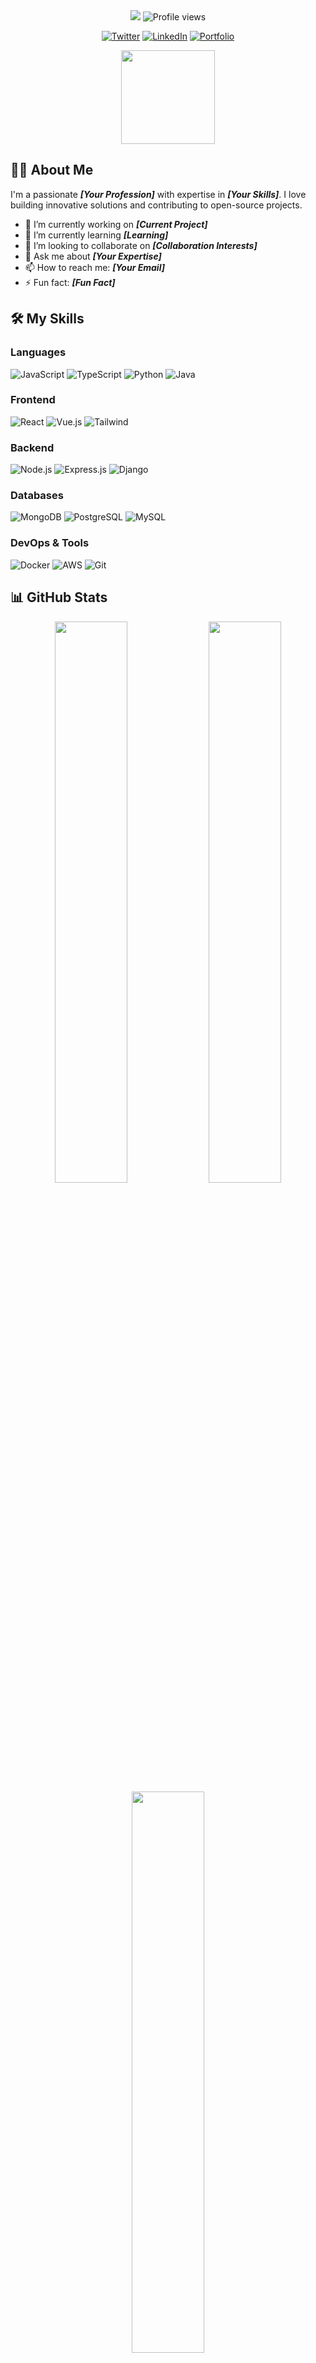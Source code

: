 <div align="center">

<!-- Animated Header -->
<img src="https://readme-typing-svg.herokuapp.com/?font=Righteous&size=35&center=true&vCenter=true&width=500&height=70&duration=4000&lines=Hi+There!+👋;+I'm+ EZEDIN;SOFTWARE ENGINEER;+Welcome+to+my+Profile!;" />

<!-- Profile Views -->
<img src="https://komarev.com/ghpvc/?username=yourusername&style=flat-square&color=blue" alt="Profile views"/>

<!-- Social Badges -->
[![Twitter](https://img.shields.io/badge/Twitter-1DA1F2?style=for-the-badge&logo=twitter&logoColor=white)](https://twitter.com/yourhandle)
[![LinkedIn](https://img.shields.io/badge/LinkedIn-0077B5?style=for-the-badge&logo=linkedin&logoColor=white)](https://linkedin.com/in/yourprofile)
[![Portfolio](https://img.shields.io/badge/Portfolio-%23000000.svg?style=for-the-badge&logo=firefox&logoColor=#FF7139)](https://yourportfolio.com)

</div>

<div align="center">
  <img height="150" src="https://camo.githubusercontent.com/62da68eb62b1e5f175f7d1f0191dd89a653d7908feb22d37d4a0ab07365d6791/68747470733a2f2f6d656469612e67697068792e636f6d2f6d656469612f4d3967624264396e6244724f5475314d71782f67697068792e676966"  />
</div>

## 👨‍💻 About Me

I'm a passionate **_[Your Profession]_** with expertise in **_[Your Skills]_**. I love building innovative solutions and contributing to open-source projects.

- 🔭 I’m currently working on **_[Current Project]_**
- 🌱 I’m currently learning **_[Learning]_**
- 👯 I’m looking to collaborate on **_[Collaboration Interests]_**
- 💬 Ask me about **_[Your Expertise]_**
- 📫 How to reach me: **_[Your Email]_**
- ⚡ Fun fact: **_[Fun Fact]_**

## 🛠️ My Skills

### Languages
![JavaScript](https://img.shields.io/badge/JavaScript-F7DF1E?style=for-the-badge&logo=javascript&logoColor=black)
![TypeScript](https://img.shields.io/badge/TypeScript-007ACC?style=for-the-badge&logo=typescript&logoColor=white)
![Python](https://img.shields.io/badge/Python-3776AB?style=for-the-badge&logo=python&logoColor=white)
![Java](https://img.shields.io/badge/Java-ED8B00?style=for-the-badge&logo=java&logoColor=white)

### Frontend
![React](https://img.shields.io/badge/React-20232A?style=for-the-badge&logo=react&logoColor=61DAFB)
![Vue.js](https://img.shields.io/badge/Vue.js-35495E?style=for-the-badge&logo=vue.js&logoColor=4FC08D)
![Tailwind](https://img.shields.io/badge/Tailwind_CSS-38B2AC?style=for-the-badge&logo=tailwind-css&logoColor=white)

### Backend
![Node.js](https://img.shields.io/badge/Node.js-339933?style=for-the-badge&logo=nodedotjs&logoColor=white)
![Express.js](https://img.shields.io/badge/Express.js-000000?style=for-the-badge&logo=express&logoColor=white)
![Django](https://img.shields.io/badge/Django-092E20?style=for-the-badge&logo=django&logoColor=white)

### Databases
![MongoDB](https://img.shields.io/badge/MongoDB-4EA94B?style=for-the-badge&logo=mongodb&logoColor=white)
![PostgreSQL](https://img.shields.io/badge/PostgreSQL-316192?style=for-the-badge&logo=postgresql&logoColor=white)
![MySQL](https://img.shields.io/badge/MySQL-005C84?style=for-the-badge&logo=mysql&logoColor=white)

### DevOps & Tools
![Docker](https://img.shields.io/badge/Docker-2CA5E0?style=for-the-badge&logo=docker&logoColor=white)
![AWS](https://img.shields.io/badge/AWS-%23FF9900.svg?style=for-the-badge&logo=amazon-aws&logoColor=white)
![Git](https://img.shields.io/badge/Git-F05032?style=for-the-badge&logo=git&logoColor=white)

## 📊 GitHub Stats

<div align="center">
  
  <img width="48%" src="https://github-readme-stats.vercel.app/api?username=yourusername&show_icons=true&theme=radical" />
  <img width="48%" src="https://github-readme-streak-stats.herokuapp.com/?user=yourusername&theme=radical" />
  <img width="48%" src="https://github-readme-stats.vercel.app/api/top-langs/?username=yourusername&layout=compact&theme=radical" />

</div>

## 🎯 Featured Projects

### 🔥 [Awesome Project 1](https://github.com/yourusername/project1)
Short description of your amazing project. Built with **[Tech Stack]**.

### 🚀 [Awesome Project 2](https://github.com/yourusername/project2)
Another fantastic project description. Features **[Key Features]**.

### 💡 [Awesome Project 3](https://github.com/yourusername/project3)
Innovative solution for **[Problem Solved]**.

## 📈 Contribution Graph

<div align="center">
  
  ![GitHub Activity Graph](https://activity-graph.herokuapp.com/graph?username=yourusername&theme=react-dark)

</div>

## 🏆 GitHub Trophies

<div align="center">
  
  [![trophy](https://github-profile-trophy.vercel.app/?username=yourusername&theme=onedark)](https://github.com/yourusername)

</div>

## 📫 Let's Connect!

- 💼 [LinkedIn](https://linkedin.com/in/yourprofile)
- 🐦 [Twitter](https://twitter.com/yourhandle)
- 🌐 [Portfolio](https://yourportfolio.com)
- 📧 [Email](mailto:your.email@domain.com)

## 💝 Support Me

<div align="center">
  
  If you like my work, consider supporting me!

  [![Buy Me a Coffee](https://img.shields.io/badge/Buy_Me_A_Coffee-FFDD00?style=for-the-badge&logo=buy-me-a-coffee&logoColor=black)](https://buymeacoffee.com/yourusername)
  [![GitHub Sponsors](https://img.shields.io/badge/Sponsor-30363D?style=for-the-badge&logo=GitHub-Sponsors&logoColor=#white)](https://github.com/sponsors/yourusername)

</div>

---

<div align="center">
  
  ### ⚡️ **"Code is like humor. When you have to explain it, it's bad."** ⚡️
  
  <img src="https://capsule-render.vercel.app/api?type=waving&color=gradient&height=100&section=footer"/>
  
</div>
